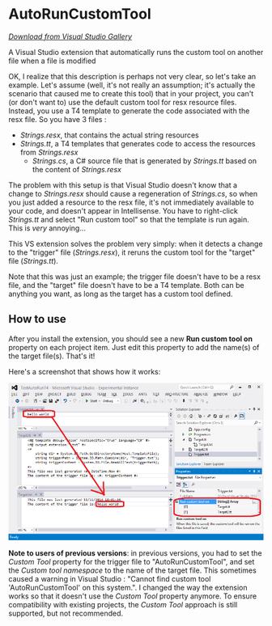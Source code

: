 AutoRunCustomTool
=================

*[Download from Visual Studio Gallery](http://visualstudiogallery.msdn.microsoft.com/ecb123bf-44bb-4ae3-91ee-a08fc1b9770e)*

A Visual Studio extension that automatically runs the custom tool on another file when a file is modified

OK, I realize that this description is perhaps not very clear, so let's take an example. Let's assume (well, it's not really an assumption; it's actually the scenario that caused me to create this tool) that in your project, you can't (or don't want to) use the default custom tool for resx resource files. Instead, you use a T4 template to generate the code associated with the resx file. So you have 3 files :

- *Strings.resx*, that contains the actual string resources
- *Strings.tt*, a T4 templates that generates code to access the resources from *Strings.resx*
  - *Strings.cs*, a C# source file that is generated by *Strings.tt* based on the content of *Strings.resx*

The problem with this setup is that Visual Studio doesn't know that a change to *Strings.resx* should cause a regeneration of *Strings.cs*, so when you just added a resource to the resx file, it's not immediately available to your code, and doesn't appear in Intellisense. You have to right-click *Strings.tt* and select "Run custom tool" so that the template is run again. This is *very* annoying...

This VS extension solves the problem very simply: when it detects a change to the "trigger" file (*Strings.resx*), it reruns the custom tool for the "target" file (*Strings.tt*).

Note that this was just an example; the trigger file doesn't have to be a resx file, and the "target" file doesn't have to be a T4 template. Both can be anything you want, as long as the target has a custom tool defined.


How to use
----------

After you install the extension, you should see a new **Run custom tool on** property on each project item. Just edit this property to add the name(s) of the target file(s). That's it!

Here's a screenshot that shows how it works:

![AutoRunCustomTool demo](img/screenshot-annotated-2.0.png)

**Note to users of previous versions**: in previous versions, you had to set the *Custom Tool* property for the trigger file to "AutoRunCustomTool", and set the *Custom tool namespace* to the name of the target file. This sometimes caused a warning in Visual Studio :  "Cannot find custom tool 'AutoRunCustomTool' on this system.". I changed the way the extension works so that it doesn't use the *Custom Tool* property anymore. To ensure compatibility with existing projects, the *Custom Tool* approach is still supported, but not recommended.
